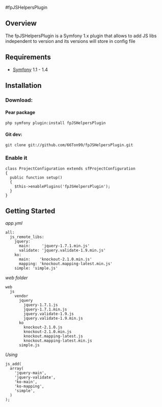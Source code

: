 
#fpJSHelpersPlugin

## Overview

The fpJSHelpersPlugin is a Symfony 1.x plugin that allows to add JS libs independent to version and its versions will store in config file

## Requirements

* [Symfony](http://www.symfony-project.org) 1.1 - 1.4

## Installation

### Download:
#### Pear package

    php symfony plugin:install fpJSHelpersPlugin

#### Git dev:

    git clone git://github.com/66Ton99/fpJSHelpersPlugin.git

### Enable it

    class ProjectConfiguration extends sfProjectConfiguration
    {
      public function setup()
      {
        $this->enablePlugins('fpJSHelpersPlugin');
      }
    }

## Getting Started

_app.yml_

    all:
      js_remote_libs:
        jquery:
          main:     'jquery-1.7.1.min.js'
          validate: 'jquery.validate-1.9.min.js'
        ko:
          main:    'knockout-2.1.0.min.js'
          mapping: 'knockout.mapping-latest.min.js'
        simple: 'simple.js'

_web folder_

    web
      js
        vendor
          jquery
            jquery-1.7.1.js
            jquery-1.7.1.min.js
            jquery.validate-1.9.js
            jquery.validate-1.9.min.js
          ko
            knockout-2.1.0.js
            knockout-2.1.0.min.js
            knockout.mapping-latest.js
            knockout.mapping-latest.min.js
          simple.js


_Using_

    js_add(
      array(
        'jquery-main',
        'jquery-validate',
        'ko-main',
        'ko-mapping',
        'simple',
      )
    );

